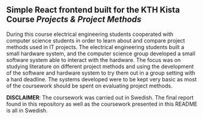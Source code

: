 ## Simple React frontend built for the KTH Kista Course _Projects & Project Methods_
During this course electrical engineering students cooperated with computer science students in order to learn about and compare project methods used in IT projects. The electrical engineering students built a small hardware system, and the computer science group developed a small software system able to interact with the hardware. The focus was on studying literature on different project methods and using the development of the software and hardware system to try them out in a group setting with a hard deadline. The systems developed were to be kept very basic as most of the coursework should be spent on evaluating project methods.

__DISCLAIMER__: The coursework was carried out in Swedish. The final report found in this repository as well as the coursework presented in this README is all in Swedish.
